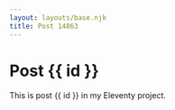 ```yaml
---
layout: layouts/base.njk
title: Post 14863
---
```


# Post {{ id }}

This is post {{ id }} in my Eleventy project.
